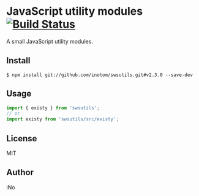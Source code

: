 # JavaScript utility modules [![Build Status](https://travis-ci.org/inotom/swsutils.svg?branch=master)](https://travis-ci.org/inotom/swsutils)

A small JavaScript utility modules.

## Install

```
$ npm install git://github.com/inotom/swsutils.git#v2.3.0 --save-dev
```

## Usage

```js
import { existy } from 'swsutils';
// or
import existy from 'swsutils/src/existy';
```

## License

MIT

## Author

iNo
